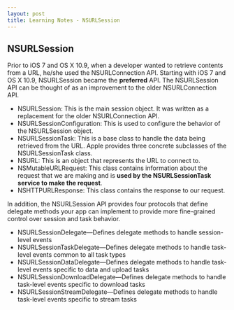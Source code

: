 ```yaml
---
layout: post
title: Learning Notes - NSURLSession
---
```


## NSURLSession
Prior to iOS 7 and OS X 10.9, when a developer wanted to retrieve contents from a URL, he/she used the NSURLConnection API. Starting with iOS 7 and OS X 10.9, NSURLSession became the **preferred** API. The NSURLSession API can be thought of as an improvement to the older NSURLConnection API.

- NSURLSession: This is the main session object. It was written as a replacement for the older NSURLConnection API.
- NSURLSessionConfiguration: This is used to configure the behavior of the NSURLSession object.
- NSURLSessionTask: This is a base class to handle the data being retrieved from the URL. Apple provides three concrete subclasses of the NSURLSessionTask class.
- NSURL: This is an object that represents the URL to connect to.
- NSMutableURLRequest: This class contains information about the request that we are making and is **used by the NSURLSessionTask service to make the request**.
- NSHTTPURLResponse: This class contains the response to our request.

In addition, the NSURLSession API provides four protocols that define delegate methods your app can implement to provide more fine-grained control over session and task behavior.

- NSURLSessionDelegate—Defines delegate methods to handle session-level events
- NSURLSessionTaskDelegate—Defines delegate methods to handle task-level events common to all task types
- NSURLSessionDataDelegate—Defines delegate methods to handle task-level events specific to data and upload tasks
- NSURLSessionDownloadDelegate—Defines delegate methods to handle task-level events specific to download tasks
- NSURLSessionStreamDelegate—Defines delegate methods to handle task-level events specific to stream tasks

